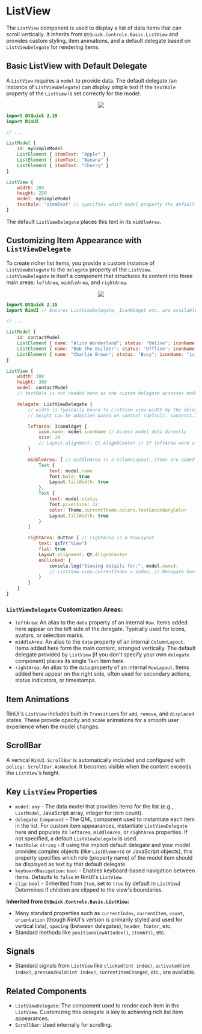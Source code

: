 # ListView

The `ListView` component is used to display a list of data items that can scroll vertically. It inherits from `QtQuick.Controls.Basic.ListView` and provides custom styling, item animations, and a default delegate based on `ListViewDelegate` for rendering items.

## Basic ListView with Default Delegate

A `ListView` requires a `model` to provide data. The default delegate (an instance of `ListViewDelegate`) can display simple text if the `textRole` property of the `ListView` is set correctly for the model.

<div align="center">
  <img src="/assets/images/ListAndCollections/ListView/listview-basic.png"> <!-- Placeholder: image path to be confirmed or created -->
</div>

```qml
import QtQuick 2.15
import RinUI

// ...

ListModel {
    id: mySimpleModel
    ListElement { itemText: "Apple" }
    ListElement { itemText: "Banana" }
    ListElement { itemText: "Cherry" }
}

ListView {
    width: 200
    height: 250
    model: mySimpleModel
    textRole: "itemText" // Specifies which model property the default delegate should display
}
```
The default `ListViewDelegate` places this text in its `middleArea`.

## Customizing Item Appearance with `ListViewDelegate`

To create richer list items, you provide a custom instance of `ListViewDelegate` to the `delegate` property of the `ListView`. `ListViewDelegate` is itself a component that structures its content into three main areas: `leftArea`, `middleArea`, and `rightArea`.

<div align="center">
  <img src="/assets/images/ListAndCollections/ListView/listview-custom-delegate.png"> <!-- Placeholder: image path to be confirmed or created -->
</div>

```qml
import QtQuick 2.15
import RinUI // Ensures ListViewDelegate, IconWidget etc. are available

// ...

ListModel {
    id: contactModel
    ListElement { name: "Alice Wonderland"; status: "Online"; iconName: "ic_fluent_person_20_filled" }
    ListElement { name: "Bob The Builder"; status: "Offline"; iconName: "ic_fluent_person_20_regular" }
    ListElement { name: "Charlie Brown"; status: "Busy"; iconName: "ic_fluent_person_prohibited_20_filled" }
}

ListView {
    width: 300
    height: 300
    model: contactModel
    // textRole is not needed here as the custom delegate accesses model properties directly

    delegate: ListViewDelegate {
        // width is typically bound to ListView.view.width by the delegate itself
        // height can be adaptive based on content (default: contents.implicitHeight + 20)

        leftArea: IconWidget { 
            icon.name: model.iconName // Access model data directly
            size: 24
            // Layout.alignment: Qt.AlignVCenter // If leftArea were a Layout and had extra space
        }

        middleArea: [ // middleArea is a ColumnLayout, items are added as children
            Text {
                text: model.name 
                font.bold: true
                Layout.fillWidth: true 
            },
            Text {
                text: model.status
                font.pixelSize: 12
                color: Theme.currentTheme.colors.textSecondaryColor
                Layout.fillWidth: true
            }
        ]

        rightArea: Button { // rightArea is a RowLayout
            text: qsTr("View")
            flat: true
            Layout.alignment: Qt.AlignVCenter
            onClicked: {
                console.log("Viewing details for:", model.name);
                // ListView.view.currentIndex = index; // Delegate handles this by default
            }
        }
    }
}
```

### `ListViewDelegate` Customization Areas:
*   `leftArea`: An alias to the `data` property of an internal `Row`. Items added here appear on the left side of the delegate. Typically used for icons, avatars, or selection marks.
*   `middleArea`: An alias to the `data` property of an internal `ColumnLayout`. Items added here form the main content, arranged vertically. The default delegate provided by `ListView` (if you don't specify your own `delegate` component) places its single `Text` item here.
*   `rightArea`: An alias to the `data` property of an internal `RowLayout`. Items added here appear on the right side, often used for secondary actions, status indicators, or timestamps.

## Item Animations

RinUI's `ListView` includes built-in `Transition`s for `add`, `remove`, and `displaced` states. These provide opacity and scale animations for a smooth user experience when the model changes.

## ScrollBar

A vertical `RinUI.ScrollBar` is automatically included and configured with `policy: ScrollBar.AsNeeded`. It becomes visible when the content exceeds the `ListView`'s height.

## Key `ListView` Properties

*   `model`: `any` - The data model that provides items for the list (e.g., `ListModel`, JavaScript array, integer for item count).
*   `delegate`: `Component` - The QML component used to instantiate each item in the list. For custom item appearances, instantiate `ListViewDelegate` here and populate its `leftArea`, `middleArea`, or `rightArea` properties. If not specified, a default `ListViewDelegate` is used.
*   `textRole`: `string` - If using the implicit default delegate and your model provides complex objects (like `ListElement`s or JavaScript objects), this property specifies which role (property name) of the model item should be displayed as text by that default delegate.
*   `keyboardNavigation`: `bool` - Enables keyboard-based navigation between items. Defaults to `false` in RinUI's `ListView`.
*   `clip`: `bool` - (Inherited from `Item`, set to `true` by default in `ListView`) Determines if children are clipped to the view's boundaries.

**Inherited from `QtQuick.Controls.Basic.ListView`:**
*   Many standard properties such as `currentIndex`, `currentItem`, `count`, `orientation` (though RinUI's version is primarily styled and used for vertical lists), `spacing` (between delegates), `header`, `footer`, etc.
*   Standard methods like `positionViewAtIndex()`, `itemAt()`, etc.

## Signals

*   Standard signals from `ListView` like `clicked(int index)`, `activated(int index)`, `pressAndHold(int index)`, `currentItemChanged`, etc., are available.

## Related Components
*   `ListViewDelegate`: The component used to render each item in the `ListView`. Customizing this delegate is key to achieving rich list item appearances.
*   `ScrollBar`: Used internally for scrolling.

```
